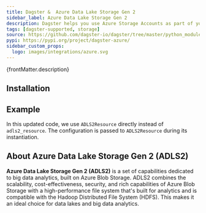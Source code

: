 ```yaml
---
title: Dagster &  Azure Data Lake Storage Gen 2
sidebar_label: Azure Data Lake Storage Gen 2
description: Dagster helps you use Azure Storage Accounts as part of your data pipeline. Azure Data Lake Storage Gen 2 (ADLS2) is our primary focus but we also provide utilities for Azure Blob Storage.
tags: [dagster-supported, storage]
source: https://github.com/dagster-io/dagster/tree/master/python_modules/libraries/dagster-azure
pypi: https://pypi.org/project/dagster-azure/
sidebar_custom_props:
  logo: images/integrations/azure.svg
---
```


<p>{frontMatter.description}</p>

## Installation

<PackageInstallInstructions packageName="dagster-azure" />

## Example

<CodeExample path="docs_snippets/docs_snippets/integrations/azure-adls2.py" language="python" />

In this updated code, we use `ADLS2Resource` directly instead of `adls2_resource`. The configuration is passed to `ADLS2Resource` during its instantiation.

## About Azure Data Lake Storage Gen 2 (ADLS2)

**Azure Data Lake Storage Gen 2 (ADLS2)** is a set of capabilities dedicated to big data analytics, built on Azure Blob Storage. ADLS2 combines the scalability, cost-effectiveness, security, and rich capabilities of Azure Blob Storage with a high-performance file system that's built for analytics and is compatible with the Hadoop Distributed File System (HDFS). This makes it an ideal choice for data lakes and big data analytics.
